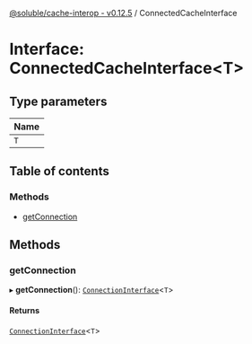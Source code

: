 [@soluble/cache-interop - v0.12.5](../README.md) / ConnectedCacheInterface

# Interface: ConnectedCacheInterface<T\>

## Type parameters

| Name |
| :--- |
| `T`  |

## Table of contents

### Methods

- [getConnection](ConnectedCacheInterface.md#getconnection)

## Methods

### getConnection

▸ **getConnection**(): [`ConnectionInterface`](ConnectionInterface.md)<`T`\>

#### Returns

[`ConnectionInterface`](ConnectionInterface.md)<`T`\>
